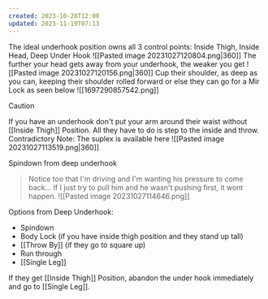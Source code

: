 ```yaml
---
created: 2023-10-28T12:08
updated: 2023-11-19T07:13
---
```

The ideal underhook position owns all 3 control points: Inside Thigh, Inside Head, Deep Under Hook
![[Pasted image 20231027120804.png|360]]
The further your head gets away from your underhook, the weaker you get
![[Pasted image 20231027120156.png|360]]
Cup their shoulder, as deep as you can, keeping their shoulder rolled forward or else they can go for a Mir Lock as seen below
![[1697290857542.png]]
> [!Caution]
> If you have an underhook don't put your arm around their waist without [[Inside Thigh]] Position. All they have to do is step to the inside and throw.  Contradictory Note: The suplex is available here
> ![[Pasted image 20231027113519.png|360]]


Spindown from deep underhook
> Notice too that I'm driving and I'm wanting his pressure to come back...
> If I just try to pull him and he wasn't pushing first, it wont happen.
![[Pasted image 20231027114646.png]]

Options from Deep Underhook:
- Spindown
- Body Lock (if you have inside thigh position and they stand up tall)
- [[Throw By]] (if they go to square up)
- Run through
- [[Single Leg]]

If they get [[Inside Thigh]] Position, abandon the under hook immediately and go to [[Single Leg]].